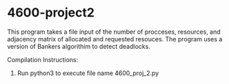 # 4600-project2
This program takes a file input of the number of procceses, resources, and adjacency matrix of allocated and requested resouces. The program uses a version of Bankers algorithim to detect deadlocks. 

Compilation Instructions:

1. Run python3 to execute file name 4600_proj_2.py

